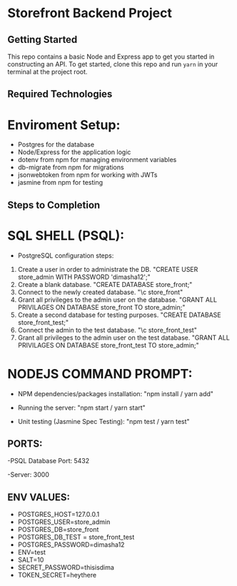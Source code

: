 # Storefront Backend Project

## Getting Started

This repo contains a basic Node and Express app to get you started in constructing an API. To get started, clone this repo and run `yarn` in your terminal at the project root.

## Required Technologies
# Enviroment Setup:
- Postgres for the database
- Node/Express for the application logic
- dotenv from npm for managing environment variables
- db-migrate from npm for migrations
- jsonwebtoken from npm for working with JWTs
- jasmine from npm for testing

## Steps to Completion 

# SQL SHELL (PSQL):
- PostgreSQL configuration steps:
1. Create a user in order to administrate the DB. "CREATE USER store_admin WITH PASSWORD 'dimasha12';"
2. Create a blank database. "CREATE DATABASE store_front;" 
3. Connect to the newly created database. "\c store_front"
4. Grant all privileges to the admin user on the database. "GRANT ALL PRIVILAGES ON DATABASE store_front TO store_admin;"
5. Create a second database for testing purposes. "CREATE DATABASE store_front_test;"
6. Connect the admin to the test database. "\c store_front_test"
7. Grant all privileges to the admin user on the test database. "GRANT ALL PRIVILAGES ON DATABASE store_front_test TO store_admin;"


# NODEJS COMMAND PROMPT:
- NPM dependencies/packages installation: "npm install / yarn add"

- Running the server: "npm start / yarn start"

- Unit testing (Jasmine Spec Testing): "npm test / yarn test"

## PORTS:
-PSQL Database Port: 5432

-Server: 3000

## ENV VALUES:
- POSTGRES_HOST=127.0.0.1
- POSTGRES_USER=store_admin
- POSTGRES_DB=store_front
- POSTGRES_DB_TEST = store_front_test
- POSTGRES_PASSWORD=dimasha12
- ENV=test
- SALT=10
- SECRET_PASSWORD=thisisdima
- TOKEN_SECRET=heythere


